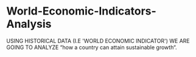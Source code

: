 # World-Economic-Indicators-Analysis
USING HISTORICAL DATA (I.E 'WORLD ECONOMIC INDICATOR') WE ARE GOING TO ANALYZE  “how a country can attain sustainable growth“. 
